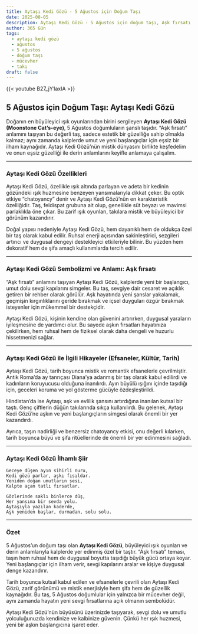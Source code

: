 ```yaml
---
title: Aytaşı Kedi Gözü - 5 Ağustos için Doğum Taşı
date: 2025-08-05
description: Aytaşı Kedi Gözü - 5 Ağustos için doğum taşı, Aşk fırsatı sembolü. Bu özel taşın derin anlamını öğrenin.
author: 365 Gün
tags:
  - aytaşı kedi gözü
  - ağustos
  - 5 ağustos
  - doğum taşı
  - mücevher
  - takı
draft: false
---
```


{{< youtube B27_jY1axIA >}}

## 5 Ağustos için Doğum Taşı: Aytaşı Kedi Gözü

Doğanın en büyüleyici ışık oyunlarından birini sergileyen **Aytaşı Kedi Gözü (Moonstone Cat’s-eye)**, 5 Ağustos doğumluların şanslı taşıdır. “Aşk fırsatı” anlamını taşıyan bu değerli taş, sadece estetik bir güzelliğe sahip olmakla kalmaz; aynı zamanda kalplerde umut ve yeni başlangıçlar için eşsiz bir ilham kaynağıdır. Aytaşı Kedi Gözü’nün mistik dünyasını birlikte keşfedelim ve onun eşsiz güzelliği ile derin anlamlarını keyifle anlamaya çalışalım.

---

### Aytaşı Kedi Gözü Özellikleri

Aytaşı Kedi Gözü, özellikle ışık altında parlayan ve adeta bir kedinin gözündeki ışık huzmesine benzeyen yansımalarıyla dikkat çeker. Bu optik etkiye “chatoyancy” denir ve Aytaşı Kedi Gözü’nün en karakteristik özelliğidir. Taş, feldispat grubuna ait olup, genellikle süt beyazı ve mavimsi parlaklıkla öne çıkar. Bu zarif ışık oyunları, takılara mistik ve büyüleyici bir görünüm kazandırır.

Doğal yapısı nedeniyle Aytaşı Kedi Gözü, hem dayanıklı hem de oldukça özel bir taş olarak kabul edilir. Ruhsal enerji açısından sakinleştirici, sezgileri artırıcı ve duygusal dengeyi destekleyici etkileriyle bilinir. Bu yüzden hem dekoratif hem de şifa amaçlı kullanımlarda tercih edilir.

---

### Aytaşı Kedi Gözü Sembolizmi ve Anlamı: Aşk fırsatı

“Aşk fırsatı” anlamını taşıyan Aytaşı Kedi Gözü, kalplerde yeni bir başlangıcı, umut dolu sevgi kapılarını simgeler. Bu taş, sevgiye dair cesaret ve açıklık getiren bir rehber olarak görülür. Aşk hayatında yeni şanslar yakalamak, geçmişin kırgınlıklarını geride bırakmak ve içsel duyguları özgür bırakmak isteyenler için mükemmel bir destekçidir.

Aytaşı Kedi Gözü, kişinin kendine olan güvenini artırırken, duygusal yaraların iyileşmesine de yardımcı olur. Bu sayede aşkın fırsatları hayatınıza çekilirken, hem ruhsal hem de fiziksel olarak daha dengeli ve huzurlu hissetmenizi sağlar.

---

### Aytaşı Kedi Gözü ile İlgili Hikayeler (Efsaneler, Kültür, Tarih)

Aytaşı Kedi Gözü, tarih boyunca mistik ve romantik efsanelerle çevrilmiştir. Antik Roma’da ay tanrıçası Diana’ya adanmış bir taş olarak kabul edilirdi ve kadınların koruyucusu olduğuna inanılırdı. Ayın büyülü ışığını içinde taşıdığı için, geceleri koruma ve yol gösterme gücüyle özdeşleştirildi.

Hindistan’da ise Aytaşı, aşk ve evlilik şansını artırdığına inanılan kutsal bir taştı. Genç çiftlerin düğün takılarında sıkça kullanılırdı. Bu gelenek, Aytaşı Kedi Gözü’ne aşkın ve yeni başlangıçların simgesi olarak önemli bir yer kazandırdı.

Ayrıca, taşın nadirliği ve benzersiz chatoyancy etkisi, onu değerli kılarken, tarih boyunca büyü ve şifa ritüellerinde de önemli bir yer edinmesini sağladı.

---

### Aytaşı Kedi Gözü İlhamlı Şiir

```
Geceye düşen ayın sihirli nuru,  
Kedi gözü parlar, aşkı fısıldar.  
Yeniden doğan umutların sesi,  
Kalpte açan tatlı fırsatlar.

Gözlerinde saklı binlerce düş,  
Her yansıma bir sevda yolu.  
Aytaşıyla yazılan kaderde,  
Aşk yeniden başlar, durmadan, solu solu.
```

---

### Özet

5 Ağustos’un doğum taşı olan **Aytaşı Kedi Gözü**, büyüleyici ışık oyunları ve derin anlamlarıyla kalplerde yer edinmiş özel bir taştır. “Aşk fırsatı” teması, taşın hem ruhsal hem de duygusal boyutta taşıdığı büyük gücü ortaya koyar. Yeni başlangıçlar için ilham verir, sevgi kapılarını aralar ve kişiye duygusal denge kazandırır.

Tarih boyunca kutsal kabul edilen ve efsanelerle çevrili olan Aytaşı Kedi Gözü, zarif görünümü ve mistik enerjisiyle hem şifa hem de güzellik kaynağıdır. Bu taş, 5 Ağustos doğumlular için yalnızca bir mücevher değil, aynı zamanda hayatın yeni sevgi fırsatlarına açık olmanın sembolüdür.

Aytaşı Kedi Gözü’nün büyüsünü üzerinizde taşıyarak, sevgi dolu ve umutlu yolculuğunuzda kendinize ve kalbinize güvenin. Çünkü her ışık huzmesi, yeni bir aşkın başlangıcına işaret eder.
